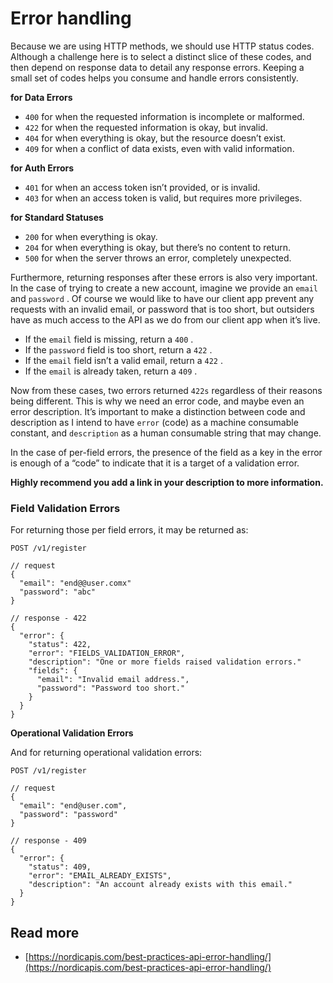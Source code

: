 # Error handling

Because we are using HTTP methods, we should use HTTP status codes. Although a challenge here is to select a distinct slice of these codes, and then depend on response data to detail any response errors. Keeping a small set of codes helps you consume and handle errors consistently.

**for Data Errors**

* `400` for when the requested information is incomplete or malformed.
* `422` for when the requested information is okay, but invalid.
* `404` for when everything is okay, but the resource doesn’t exist.
* `409` for when a conflict of data exists, even with valid information.

**for Auth Errors**

* `401` for when an access token isn’t provided, or is invalid.
* `403` for when an access token is valid, but requires more privileges.

**for Standard Statuses**

* `200` for when everything is okay.
* `204` for when everything is okay, but there’s no content to return.
* `500` for when the server throws an error, completely unexpected.

Furthermore, returning responses after these errors is also very important. In the case of trying to create a new account, imagine we provide an `email` and `password` . Of course we would like to have our client app prevent any requests with an invalid email, or password that is too short, but outsiders have as much access to the API as we do from our client app when it’s live.

* If the `email` field is missing, return a `400` .
* If the `password` field is too short, return a `422` .
* If the `email` field isn’t a valid email, return a `422` .
* If the `email` is already taken, return a `409` .

Now from these cases, two errors returned `422s` regardless of their reasons being different. This is why we need an error code, and maybe even an error description. It’s important to make a distinction between code and description as I intend to have `error` \(code\) as a machine consumable constant, and `description` as a human consumable string that may change.

In the case of per-field errors, the presence of the field as a key in the error is enough of a “code” to indicate that it is a target of a validation error.

**Highly recommend you add a link in your description to more information.**

### Field Validation Errors

For returning those per field errors, it may be returned as:

```text
POST /v1/register

// request
{
  "email": "end@@user.comx"
  "password": "abc"
}

// response - 422
{
  "error": {
    "status": 422,
    "error": "FIELDS_VALIDATION_ERROR",
    "description": "One or more fields raised validation errors."
    "fields": {
      "email": "Invalid email address.",
      "password": "Password too short."
    }
  }
}
```

**Operational Validation Errors**

And for returning operational validation errors:

```text
POST /v1/register

// request
{
  "email": "end@user.com",
  "password": "password"
}

// response - 409
{
  "error": {
    "status": 409,
    "error": "EMAIL_ALREADY_EXISTS",
    "description": "An account already exists with this email."
  }
}
```

## Read more

* [https://nordicapis.com/best-practices-api-error-handling/](https://nordicapis.com/best-practices-api-error-handling/)

